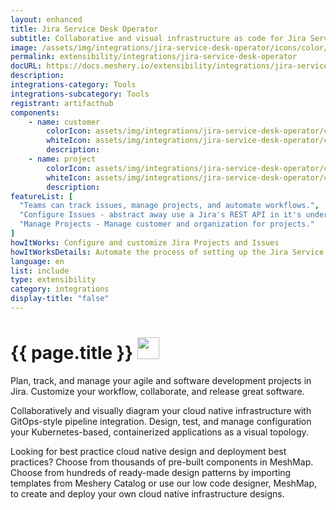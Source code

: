 ```yaml
---
layout: enhanced
title: Jira Service Desk Operator
subtitle: Collaborative and visual infrastructure as code for Jira Service Desk Operator
image: /assets/img/integrations/jira-service-desk-operator/icons/color/jira-service-desk-operator-color.svg
permalink: extensibility/integrations/jira-service-desk-operator
docURL: https://docs.meshery.io/extensibility/integrations/jira-service-desk-operator
description: 
integrations-category: Tools
integrations-subcategory: Tools
registrant: artifacthub
components: 
	- name: customer
		colorIcon: assets/img/integrations/jira-service-desk-operator/components/customer/icons/color/customer-color.svg
		whiteIcon: assets/img/integrations/jira-service-desk-operator/components/customer/icons/white/customer-white.svg
		description: 
	- name: project
		colorIcon: assets/img/integrations/jira-service-desk-operator/components/project/icons/color/project-color.svg
		whiteIcon: assets/img/integrations/jira-service-desk-operator/components/project/icons/white/project-white.svg
		description: 
featureList: [
  "Teams can track issues, manage projects, and automate workflows.",
  "Configure Issues - abstract away use a Jira's REST API in it's underlying layer and extend to perform other tasks that are supported via the REST API.",
  "Manage Projects - Manage customer and organization for projects."
]
howItWorks: Configure and customize Jira Projects and Issues
howItWorksDetails: Automate the process of setting up the Jira Service Desk (JSD) operator configuration of alertmanager in a Kubernetes native way. 
language: en
list: include
type: extensibility
category: integrations
display-title: "false"
---
```

<h1>{{ page.title }} <img src="{{ page.image }}" style="width: 35px; height: 35px;" /></h1>

<p>
Plan, track, and manage your agile and software development projects in Jira. Customize your workflow, collaborate, and release great software.
</p>
<p>
    Collaboratively and visually diagram your cloud native infrastructure with GitOps-style pipeline integration. Design, test, and manage configuration your Kubernetes-based, containerized applications as a visual topology.
</p>
<p>
    Looking for best practice cloud native design and deployment best practices? Choose from thousands of pre-built components in MeshMap. Choose from hundreds of ready-made design patterns by importing templates from Meshery Catalog or use our low code designer, MeshMap, to create and deploy your own cloud native infrastructure designs.
</p>
